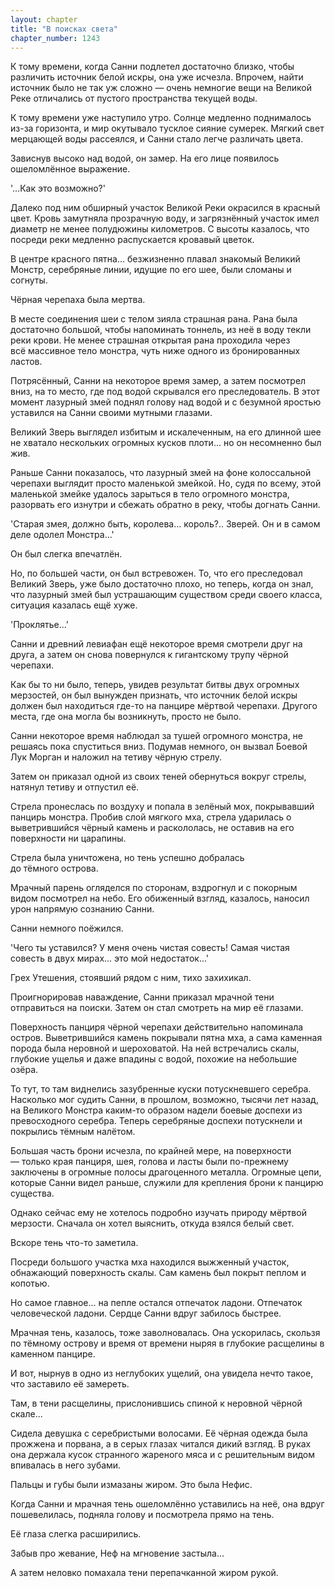```yaml
---
layout: chapter
title: "В поисках света"
chapter_number: 1243
---
```


К тому времени, когда Санни подлетел достаточно близко, чтобы различить источник белой искры, она уже исчезла. Впрочем, найти источник было не так уж сложно — очень немногие вещи на Великой Реке отличались от пустого пространства текущей воды.

К тому времени уже наступило утро. Солнце медленно поднималось из-за горизонта, и мир окутывало тусклое сияние сумерек. Мягкий свет мерцающей воды рассеялся, и Санни стало легче различать цвета.

Зависнув высоко над водой, он замер. На его лице появилось ошеломлённое выражение.

'...Как это возможно?'

Далеко под ним обширный участок Великой Реки окрасился в красный цвет. Кровь замутняла прозрачную воду, и загрязнённый участок имел диаметр не менее полудюжины километров. С высоты казалось, что посреди реки медленно распускается кровавый цветок.

В центре красного пятна... безжизненно плавал знакомый Великий Монстр, серебряные линии, идущие по его шее, были сломаны и согнуты.

Чёрная черепаха была мертва.

В месте соединения шеи с телом зияла страшная рана. Рана была достаточно большой, чтобы напоминать тоннель, из неё в воду текли реки крови. Не менее страшная открытая рана проходила через всё массивное тело монстра, чуть ниже одного из бронированных ластов.

Потрясённый, Санни на некоторое время замер, а затем посмотрел вниз, на то место, где под водой скрывался его преследователь. В этот момент лазурный змей поднял голову над водой и с безумной яростью уставился на Санни своими мутными глазами.

Великий Зверь выглядел избитым и искалеченным, на его длинной шее не хватало нескольких огромных кусков плоти... но он несомненно был жив.

Раньше Санни показалось, что лазурный змей на фоне колоссальной черепахи выглядит просто маленькой змейкой. Но, судя по всему, этой маленькой змейке удалось зарыться в тело огромного монстра, разорвать его изнутри и сбежать обратно в реку, чтобы догнать Санни.

'Старая змея, должно быть, королева... король?.. Зверей. Он и в самом деле одолел Монстра...'

Он был слегка впечатлён.

Но, по большей части, он был встревожен. То, что его преследовал Великий Зверь, уже было достаточно плохо, но теперь, когда он знал, что лазурный змей был устрашающим существом среди своего класса, ситуация казалась ещё хуже.

'Проклятье...'

Санни и древний левиафан ещё некоторое время смотрели друг на друга, а затем он снова повернулся к гигантскому трупу чёрной черепахи.

Как бы то ни было, теперь, увидев результат битвы двух огромных мерзостей, он был вынужден признать, что источник белой искры должен был находиться где-то на панцире мёртвой черепахи. Другого места, где она могла бы возникнуть, просто не было.

Санни некоторое время наблюдал за тушей огромного монстра, не решаясь пока спуститься вниз. Подумав немного, он вызвал Боевой Лук Морган и наложил на тетиву чёрную стрелу.

Затем он приказал одной из своих теней обернуться вокруг стрелы, натянул тетиву и отпустил её.

Стрела пронеслась по воздуху и попала в зелёный мох, покрывавший панцирь монстра. Пробив слой мягкого мха, стрела ударилась о выветрившийся чёрный камень и раскололась, не оставив на его поверхности ни царапины.

Стрела была уничтожена, но тень успешно добралась до тёмного острова.

Мрачный парень огляделся по сторонам, вздрогнул и с покорным видом посмотрел на небо. Его обиженный взгляд, казалось, наносил урон напрямую сознанию Санни.

Санни немного поёжился.

'Чего ты уставился? У меня очень чистая совесть! Самая чистая совесть в двух мирах... это мой недостаток...'

Грех Утешения, стоявший рядом с ним, тихо захихикал.

Проигнорировав наваждение, Санни приказал мрачной тени отправиться на поиски. Затем он стал смотреть на мир её глазами.

Поверхность панциря чёрной черепахи действительно напоминала остров. Выветрившийся камень покрывали пятна мха, а сама каменная порода была неровной и шероховатой. На ней встречались скалы, глубокие ущелья и даже впадины с водой, похожие на небольшие озёра.

То тут, то там виднелись зазубренные куски потускневшего серебра. Насколько мог судить Санни, в прошлом, возможно, тысячи лет назад, на Великого Монстра каким-то образом надели боевые доспехи из превосходного серебра. Теперь серебряные доспехи потускнели и покрылись тёмным налётом.

Большая часть брони исчезла, по крайней мере, на поверхности — только края панциря, шея, голова и ласты были по-прежнему заключены в огромные полосы драгоценного металла. Огромные цепи, которые Санни видел раньше, служили для крепления брони к панцирю существа.

Однако сейчас ему не хотелось подробно изучать природу мёртвой мерзости. Сначала он хотел выяснить, откуда взялся белый свет.

Вскоре тень что-то заметила.

Посреди большого участка мха находился выжженный участок, обнажающий поверхность скалы. Сам камень был покрыт пеплом и копотью.

Но самое главное... на пепле остался отпечаток ладони. Отпечаток человеческой ладони. Сердце Санни вдруг забилось быстрее.

Мрачная тень, казалось, тоже заволновалась. Она ускорилась, скользя по тёмному острову и время от времени ныряя в глубокие расщелины в каменном панцире.

И вот, нырнув в одно из неглубоких ущелий, она увидела нечто такое, что заставило её замереть.

Там, в тени расщелины, прислонившись спиной к неровной чёрной скале...

Сидела девушка с серебристыми волосами. Её чёрная одежда была прожжена и порвана, а в серых глазах читался дикий взгляд. В руках она держала кусок странного жареного мяса и с решительным видом впивалась в него зубами.

Пальцы и губы были измазаны жиром. Это была Нефис.

Когда Санни и мрачная тень ошеломлённо уставились на неё, она вдруг пошевелилась, подняла голову и посмотрела прямо на тень.

Её глаза слегка расширились.

Забыв про жевание, Неф на мгновение застыла...

А затем неловко помахала тени перепачканной жиром рукой.